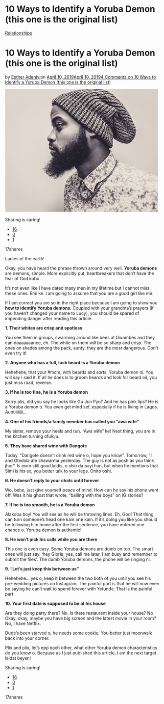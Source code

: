 # 10 Ways to Identify a Yoruba Demon (this one is the original list)

[Relationships](https://estheradeniyi.com/category/relationships/)
# 10 Ways to Identify a Yoruba Demon (this one is the original list)

by [Esther Adeniyi](https://estheradeniyi.com/author/esther-adeniyi/)on [April 10, 2019April 10, 2019](https://estheradeniyi.com/identify-yoruba-demon/)[4 Comments on 10 Ways to Identify a Yoruba Demon (this one is the original list)](https://estheradeniyi.com/identify-yoruba-demon/#comments)

![Yoruba demon](images\yoruba-demon.jpeg)

Sharing is caring!

- [16](https://www.facebook.com/sharer/sharer.php?u=https%3A%2F%2Festheradeniyi.com%2Fidentify-yoruba-demon%2F&amp;t=10%20Ways%20to%20Identify%20a%20Yoruba%20Demon%20%28this%20one%20is%20the%20original%20list%29)
- [0](https://twitter.com/intent/tweet?text=10%20Ways%20to%20Identify%20a%20Yoruba%20Demon%20%28this%20one%20is%20the%20original%20list%29&amp;url=https%3A%2F%2Festheradeniyi.com%2Fidentify-yoruba-demon%2F)
- [1](#)

17shares

Ladies of the earth!

Okay, you have heard the phrase thrown around very well. **Yoruba demons** are demons, simple. More explicitly put, heartbreakers that don&#x2019;t have the fear of God kobo.

It&#x2019;s not even like I have dated many men in my lifetime but I cannot miss these ones. Emi ke. I am going to assume that you are a good girl like me.

If I am correct you are so in the right place because I am going to show you **how to identify Yoruba demons.** Coupled with your grandma&#x2019;s prayers (if you haven&#x2019;t changed your name to Lucy), you should be spared of impending danger after reading this article.

**1. Their whites are crisp and spotless**

You see them in groups, swarming around like bees at Owambes and they can daaaaaaance, eh. The white on them will be so sharp and crisp. The ones on shades among the pack, aunty, they are the most dangerous. Don&#x2019;t even try it!

**2. Anyone who has a full, lush beard is a Yoruba demon**

Hehehehe, that your #mcm, with beards and sorts, Yoruba demon ni. You will say I said it. If all he does is to groom beards and look for beard oil, you just miss road, reverse.

**3. If he is too fine, he is a Yoruba demon**

Sorry plis, did you say he looks like Gu Jun Pyo? And he has pink lips? He is a Yoruba demon o. You even get mind sef, especially if he is living in Lagos. Auntiiiiiiii&#x2026;

**4. One of his friends/a family member has called you &#x201C;awa wife&#x201D;**

My sister, remove your heels and run. &#x201C;Awa wife&#x201D; ke! Next thing, you are in the kitchen turning ofuloju.

**5. They have shared wine with Dangote**

Today, &#x201C;Dangote doesn&#x2019;t drink red wine o, hope you know&#x201D;. Tomorrow, &#x201C;I and Otedola ate shawarma yesterday. The guy is not as posh as you think jhor&#x201D;. Is even still good laidis, o shin da bayi hun, but when he mentions that Simi is his ex, you better talk to your legs. Oniro oshi.

**6. He doesn&#x2019;t reply to your chats until forever**

Wo, babe, just give yourself peace of mind. How can he say his phone went off. Was it his ghost that wrote, &#x201C;balling with the boys&#x201D; on IG stories?

**7. If he is too smooth, he is a Yoruba demon**

Alakoba boy! You will see as he will be throwing lines. Eh, God! That thing can turn someone&#x2019;s head one kain one kain. If it&#x2019;s doing you like you should be following him home after the first sentence, you have entered one chance o. Yoruba demon is authentic!

**8. He won&#x2019;t pick his calls while you are there**

This one is even easy. Some Yoruba demons are dumb on top. The smart ones will just say. &#x2018;hey Gloria, yes, call me later, I am busy and remember to submit the files&#x2019;. The dumb Yoruba demons, the phone will be ringing ni.

**9. &#x201C;Let&#x2019;s just keep this between us&#x201D;**

Hehehehe&#x2026; yes o, keep it between the two both of you until you see his pre-wedding pictures on Instagram. The painful part is that he will now even be saying he can&#x2019;t wait to spend forever with Yetunde. That is the painful part.

**10. Your first date is supposed to be at his house**

Are they doing party there? No.
 Is there restaurant inside your house? No
 Okay, okay, maybe you have big screen and the latest movie in your room? No, I have Netflix.

Dude&#x2019;s been starved o, he needs some cookie. You better just moonwalk back into your corner.

Plix and plix, let&#x2019;s epp each other, what other Yoruba demon characteristics do you know o. Because as I just published this article, I am the next target laidat beyen!

Sharing is caring!

- [16](https://www.facebook.com/sharer/sharer.php?u=https%3A%2F%2Festheradeniyi.com%2Fidentify-yoruba-demon%2F&amp;t=10%20Ways%20to%20Identify%20a%20Yoruba%20Demon%20%28this%20one%20is%20the%20original%20list%29)
- [0](https://twitter.com/intent/tweet?text=10%20Ways%20to%20Identify%20a%20Yoruba%20Demon%20%28this%20one%20is%20the%20original%20list%29&amp;url=https%3A%2F%2Festheradeniyi.com%2Fidentify-yoruba-demon%2F)
- [1](#)

17shares